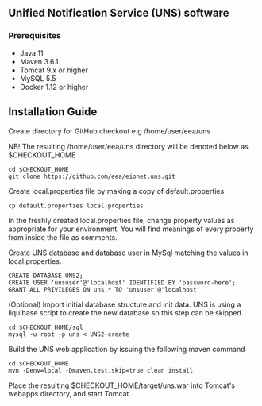 ## Unified Notification Service (UNS) software

### Prerequisites

* Java 11
* Maven 3.6.1
* Tomcat 9.x or higher
* MySQL 5.5
* Docker 1.12 or higher

## Installation Guide

Create directory for GitHub checkout e.g /home/user/eea/uns

NB! The resulting /home/user/eea/uns directory will be denoted below as $CHECKOUT_HOME

```shell
cd $CHECKOUT_HOME 
git clone https://github.com/eea/eionet.uns.git
```

Create local.properties file by making a copy of default.properties.

```shell
cp default.properties local.properties
```

In the freshly created local.properties file, change property values as
   appropriate for your environment. You will find meanings of every property
   from inside the file as comments.

Create UNS database and database user in MySql matching the values in local.properties.

```mysql
CREATE DATABASE UNS2;
CREATE USER 'unsuser'@'localhost' IDENTIFIED BY 'password-here';
GRANT ALL PRIVILEGES ON uns.* TO 'unsuser'@'localhost'
```

(Optional) Import initial database structure and init data. UNS is using a liquibase script to create the new database
so this step can be skipped.

```shell
cd $CHECKOUT_HOME/sql
mysql -u root -p uns < UNS2-create
```

Build the UNS web application by issuing the following maven command

```shell
cd $CHECKOUT_HOME
mvn -Denv=local -Dmaven.test.skip=true clean install
```

Place the resulting $CHECKOUT_HOME/target/uns.war into Tomcat's webapps directory, and start Tomcat.
